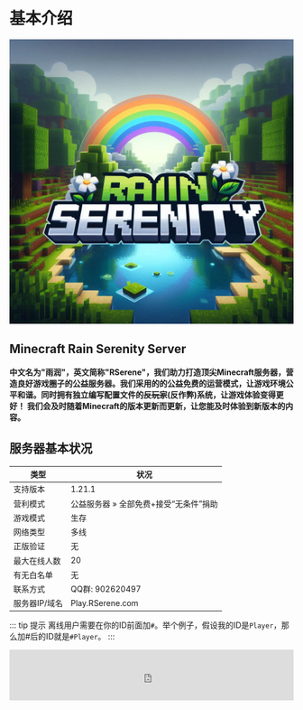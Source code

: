 # 基本介绍

![Minecraft Rain Serenity Server Logo](/images/ico.png)

## Minecraft Rain Serenity Server
**中文名为"雨润"，英文简称"RSerene"，我们助力打造顶尖Minecraft服务器，营造良好游戏圈子的公益服务器。我们采用的的公益免费的运营模式，让游戏环境公平和谐。同时拥有独立编写配置文件的~~反玩家~~(反作弊)系统，让游戏体验变得更好！
  我们会及时随着Minecraft的版本更新而更新，让您能及时体验到新版本的内容。**

## 服务器基本状况
| 类型       | 状况                     |
|----------|------------------------|
| 支持版本     | 1.21.1                 |
| 营利模式     | 公益服务器 » 全部免费+接受“无条件”捐助 |
| 游戏模式     | 生存                     |
| 网络类型     | 多线                     |
| 正版验证     | 无                      |
| 最大在线人数   | 20                     |
| 有无白名单    | 无                      |
| 联系方式     | QQ群: 902620497         |
| 服务器IP/域名 | Play.RSerene.com       |
::: tip 提示
离线用户需要在你的ID前面加`#`。举个例子，假设我的ID是`Player`，那么加#后的ID就是`#Player`。
:::
<html lang="">
<div style="text-align: center;">
<iframe style="width:728px;height:90px;max-width:100%;border:none;display:block;margin:auto" src="https://NameMC.com/Server/Play.RSerene.com/embed" width="728" height="90"></iframe>
</div>
</html>